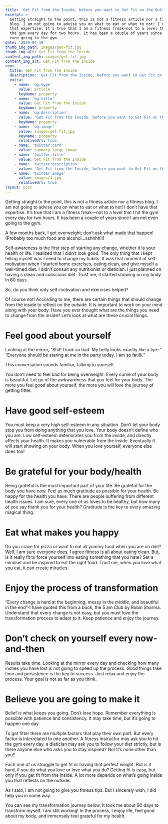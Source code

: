 ```yaml
---
title: 'Get Fit from the Inside, before you want to Get Fit on the Outside'
excerpt: >-
  Getting straight to the point, this is not a fitness article nor a fitness
  blog. I am not going to advise you on what to eat or what to not! I don’t have
  that expertise. It’s true that I am a fitness freak—not to a level that I hit
  the gym every day for two hours. It has been a couple of years since I am not
  even going to the gym.
date: '2020-04-19'
thumb_img_path: images/get-fit.jpg
thumb_img_alt: Get Fit from the Inside
content_img_path: images/get-fit.jpg
content_img_alt: Get Fit from the Inside
seo:
  title: Get Fit from the Inside
  description: 'Get Fit from the Inside, before you want to Get Fit on the Outside'
  extra:
    - name: 'og:type'
      value: article
      keyName: property
    - name: 'og:title'
      value: Get Fit from the Inside
      keyName: property
    - name: 'og:description'
      value: 'Get Fit from the Inside, before you want to Get Fit on the Outside'
      keyName: property
    - name: 'og:image'
      value: images/get-fit.jpg
      keyName: property
      relativeUrl: true
    - name: 'twitter:card'
      value: summary_large_image
    - name: 'twitter:title'
      value: Get Fit from the Inside
    - name: 'twitter:description'
      value: 'Get Fit from the Inside, before you want to Get Fit on the Outside'
    - name: 'twitter:image'
      value: images/4.jpg
      relativeUrl: true
layout: post
---
```

Getting straight to the point, this is not a fitness article nor a fitness blog. I am not going to advise you on what to eat or what to not! I don’t have that expertise. It’s true that I am a fitness freak—not to a level that I hit the gym every day for two hours. It has been a couple of years since I am not even going to the gym.

A few months back, I got overweight; don’t ask what made that happen! (Probably too much food and alcohol…sshhhh!!)

Self-awareness is the first step of starting any change, whether it is your health or life. I realized that I didn’t look good. The only thing that I kept telling myself was I need to change my habits. It was that moment of self-motivation when I started home exercises, eating clean, and give myself a well-timed diet. I didn’t consult any nutritionist or dietician. I just planned on having a clean and conscious diet. Trust me, it started showing on my body in 60 days.

So, do you think only self-motivation and exercises helped?

Of course not! According to me, there are certain things that should change from the inside to reflect on the outside. It is important to work on your mind along with your body. Have you ever thought what are the things you need to change from the inside? Let’s look at what are these crucial things.

# Feel good about yourself
Looking at the mirror,
“Shit! I look so bad. My belly looks exactly like a tyre.”
“Everyone should be staring at me in the party today. I am so fat☹.”

This conversation sounds familiar, talking to yourself.

You don’t need to feel bad for being overweight. Every curve of your body is beautiful. Let go of the awkwardness that you feel for your body. The more you feel good about yourself, the more you will love the journey of getting fitter.

# Have good self-esteem
You must keep a very high self-esteem in any situation. Don’t let your body stop you from doing anything that you love. Your body doesn’t define who you are. Low self-esteem deteriorates you from the inside, and directly affects your health. It makes you vulnerable from the inside. Eventually it will start showing on your body. When you love yourself, everyone else does too!

# Be grateful for your body/health
Being grateful is the most important part of your life. Be grateful for the body you have now. Feel as much gratitude as possible for your health. Be happy for the health you have. There are people suffering from different health issues. I am sure, every one of us loves to be healthy, but how many of you say thank you for your health? Gratitude is the key to every amazing magical thing.

# Eat what makes you happy
Do you crave for pizza or want to eat all yummy food when you are on diet? Well, I am sure everyone does. I agree fitness is all about eating clean. But, is it really fit to force yourself into eating something that you hate? Set a mindset and be inspired to eat the right food. Trust me, when you love what you eat, it can create miracles.

# Enjoy the process of transformation 
“Every change is hard at the beginning, messy in the middle, and beautiful in the end”-I have quoted this from a book, the 5 am Club by Robin Sharma. Understand that every change is not easy, but you must love the transformation process to adapt to it. Keep patience and enjoy the journey.

# Don’t check on yourself every now-and-then
Results take time. Looking at the mirror every day and checking how many inches you have lost is not going to speed up the process. Good things take time and persistence is the key to success. Just relax and enjoy the process. Your goal is not as far as you think.

# Believe you are going to make it
Belief is what keeps you going. Don’t lose hope. Remember everything is possible with patience and consistency. It may take time, but it’s going to happen one day.

To get fitter there are multiple factors that play their own part. But every factor is interrelated to one another. A fitness instructor may ask you to hit the gym every day, a dietician may ask you to follow your diet strictly, but is there anyone else who asks you to stay inspired? No! It’s none other than you!!

Each one of us struggle to get fit or having that perfect weight. But is it hard, if you do what you love or love what you do? Getting fit is easy, but only if you get fit from the inside. A lot more depends on what’s going inside you that reflects on the outside.

As I said, I am not going to give you fitness tips. But I sincerely wish, I did help you in some way.

You can see my transformation journey below. It took me about 90 days to transform myself. I am still working! In the process, I enjoy life, feel good about my body, and immensely feel grateful for my health.